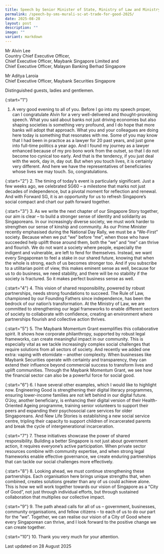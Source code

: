 ```yaml
---
title: Speech by Senior Minister of State, Ministry of Law and Ministry of Transport, Mr Murali Pillai SC, at Trade for Good 2025 by Maybank Securities, 28 August 2025
permalink: /speech-by-sms-murali-sc-at-trade-for-good-2025/
date: 2025-08-28
layout: post
description: ""
image: ""
variant: markdown
---
```

Mr Alvin Lee<br>Country Chief Executive Officer, <br>Chief Executive Officer, Maybank Singapore Limited and <br>Chief Executive Officer, Malayan Banking Berhad Singapore<br>

<p>Mr Aditya Laroia <br>Chief Executive Officer, Maybank Securities Singapore</p>

Distinguished guests, ladies and gentlemen. 

{:start="1"}
1.	A very good evening to all of you. Before I go into my speech proper, can I congratulate Alvin for a very well-delivered and thought-provoking speech. What you said about banks not just driving economies but also shaping societies is something very profound, and I do hope that more banks will adopt that approach. What you and your colleagues are doing here today is something that resonates with me. Some of you may know that I had been in practice as a lawyer for 20 past years, and just gone into full-time politics a year ago. And I found my journey as a lawyer enhanced because of my pro bono work from the outset, so that I do not become too cynical too early. And that is the tendency, if you just deal with the work, day in, day out. But when you touch lives, it is certainly very different. And here we have the representatives of beneficiaries whose lives we may touch. So, congratulations.

{:start="2"}
2.	The timing of today’s event is particularly significant. Just a few weeks ago, we celebrated SG60 – a milestone that marks not just decades of independence, but a pivotal moment for reflection and renewal. And with Forward SG, it is an opportunity for us to refresh Singapore’s social compact and chart our path forward together.
 
{:start="3"} 
3.	As we write the next chapter of our Singapore Story together, our aim is clear – to build a stronger sense of identity and solidarity as Singaporeans. In our increasingly diverse society, we must work harder to strengthen our sense of kinship and community. As our Prime Minister recently emphasised during the National Day Rally, we must be a “We-First” society. Because when we put “we” before “me”, when those who have succeeded help uplift those around them, both the “we” and “me” can thrive and flourish. We do not want a society where people, especially the indigent and vulnerable, are left to fend for themselves. Instead, we want every Singaporean to feel a stake in our shared future, knowing that when the whole is strong, each of us becomes stronger too. And if you subscribe to a utilitarian point of view, this makes eminent sense as well, because for us to do business, we need stability, and there will be no stability if the society is fractured. So it makes perfect business sense as well.

{:start="4"}
4.	This vision of shared responsibility, powered by robust partnerships, needs strong foundations to succeed. The Rule of Law, championed by our Founding Fathers since independence, has been the bedrock of our nation’s transformation. At the Ministry of Law, we are committed to strengthening our legal frameworks to enable different sectors of society to collaborate with confidence, creating an environment where partnerships flourish and collective action thrives. 

{:start="5"}
5.	The Maybank Momentum Grant exemplifies this collaborative spirit. It shows how corporate philanthropy, supported by robust legal frameworks, can create meaningful impact in our community. This is especially vital as we tackle increasingly complex social challenges that require solutions from all sectors of society. And recently we added one extra: vaping with etomidate – another complexity. When businesses like Maybank Securities operate with certainty and transparency, they can extend their influence beyond commercial success to transform lives and uplift communities. Through the Maybank Momentum Grant, we see how the financial sector can also be a powerful force for social good.

{:start="6"}
6.	I have several other examples, which I would like to highlight now. Engineering Good is strengthening their digital literacy programmes, ensuring lower-income families are not left behind in our digital future. O’Joy, another beneficiary, is enhancing their digital version of their Health-Oriented Ageing programme, training senior volunteers to support their peers and expanding their psychosocial care services for older Singaporeans. And New Life Stories is establishing a new social service centre, tripling their capacity to support children of incarcerated parents and break the cycle of intergenerational incarceration.

{:start="7"}
7.	These initiatives showcase the power of shared responsibility. Building a better Singapore is not just about government action, it requires everyone’s active participation. When private sector resources combine with community expertise, and when strong legal frameworks enable effective governance, we create enduring partnerships that can tackle our social challenges more effectively. 

{:start="8"}
8.	Looking ahead, we must continue strengthening these partnerships. Each organisation here brings unique strengths that, when combined, creates solutions greater than any of us could achieve alone. This is how we will work together towards our vision of Singapore as a “City of Good”, not just through individual efforts, but through sustained collaboration that multiplies our collective impact. 

{:start="9"}
9.	The path ahead calls for all of us – government, businesses, community organisations, and fellow citizens – to each of us to do our part for the “we”. Together, we can realise our vision of a City of Good where every Singaporean can thrive, and I look forward to the positive change we can create together. 

{:start="10"}
10.	Thank you very much for your attention. 


<p class="right-side-updated">Last updated on 28 August 2025</p>
